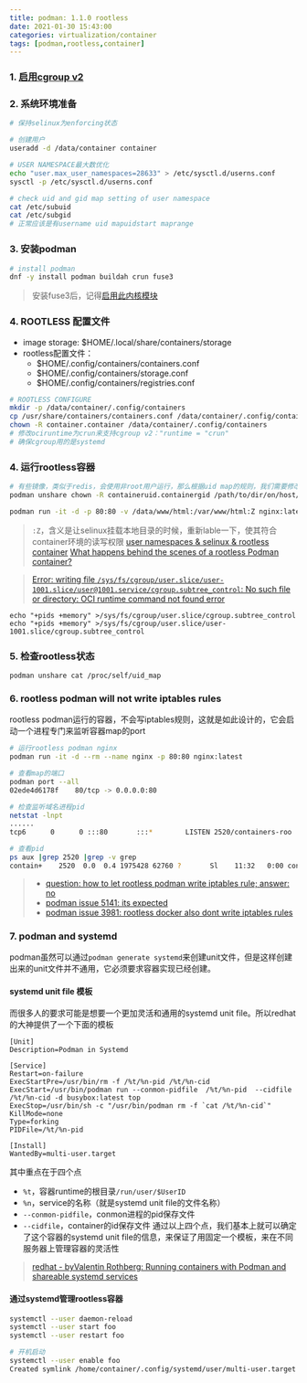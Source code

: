 ```yaml
---
title: podman: 1.1.0 rootless
date: 2021-01-30 15:43:00
categories: virtualization/container
tags: [podman,rootless,container]
---
```


### 1. [启用cgroup v2](/linux/advance/kernel_1.1.4_cgroup.html)

### 2. 系统环境准备
``` bash
# 保持selinux为enforcing状态

# 创建用户
useradd -d /data/container container

# USER NAMESPACE最大数优化
echo "user.max_user_namespaces=28633" > /etc/sysctl.d/userns.conf
sysctl -p /etc/sysctl.d/userns.conf

# check uid and gid map setting of user namespace
cat /etc/subuid
cat /etc/subgid
# 正常应该是有username uid mapuidstart maprange
```

### 3. 安装podman
``` bash
# install podman
dnf -y install podman buildah crun fuse3
```
> 安装fuse3后，记得[启用此内核模块](/linux/advance/kernel_1.1.5_enable_module.html)


### 4. ROOTLESS 配置文件
- image storage: $HOME/.local/share/containers/storage
- rootless配置文件：
  - $HOME/.config/containers/containers.conf
  - $HOME/.config/containers/storage.conf
  - $HOME/.config/containers/registries.conf

``` bash
# ROOTLESS CONFIGURE
mkdir -p /data/container/.config/containers
cp /usr/share/containers/containers.conf /data/container/.config/containers/containers.conf
chown -R container.container /data/container/.config/containers
# 修改ociruntime为crun来支持cgroup v2："runtime = "crun"
# 确保cgroup用的是systemd
```

### 4. 运行rootless容器
``` bash
# 有些镜像，类似于redis，会使用非root用户运行，那么根据uid map的规则，我们需要修改宿主机映射文件的属主属组
podman unshare chown -R containeruid.containergid /path/to/dir/on/host/needed/mounted

podman run -it -d -p 80:80 -v /data/www/html:/var/www/html:Z nginx:latest
```
> `:Z`，含义是让selinux挂载本地目录的时候，重新lable一下，使其符合container环境的读写权限
> [user namespaces & selinux & rootless container](https://www.redhat.com/sysadmin/user-namespaces-selinux-rootless-containers)
> [What happens behind the scenes of a rootless Podman container?](https://www.redhat.com/sysadmin/behind-scenes-podman)

> [Error: writing file `/sys/fs/cgroup/user.slice/user-1001.slice/user@1001.service/cgroup.subtree_control`: No such file or directory: OCI runtime command not found error](https://github.com/containers/podman/issues/7768)
```
echo "+pids +memory" >/sys/fs/cgroup/user.slice/cgroup.subtree_control
echo "+pids +memory" >/sys/fs/cgroup/user.slice/user-1001.slice/cgroup.subtree_control
```

### 5. 检查rootless状态
```
podman unshare cat /proc/self/uid_map
```

### 6. rootless podman will not write iptables rules
rootless podman运行的容器，不会写iptables规则，这就是如此设计的，它会启动一个进程专门来监听容器map的port
``` bash
# 运行rootless podman nginx
podman run -it -d --rm --name nginx -p 80:80 nginx:latest

# 查看map的端口
podman port --all
02ede4d6178f    80/tcp -> 0.0.0.0:80

# 检查监听域名进程pid
netstat -lnpt
......
tcp6      0      0 :::80       :::*        LISTEN 2520/containers-roo

# 查看pid
ps aux |grep 2520 |grep -v grep 
contain+    2520  0.0  0.4 1975428 62760 ?       Sl    11:32   0:00 containers-rootlessport
```
> - [question: how to let rootless podman write iptables rule; answer: no](https://www.linode.com/community/questions/20801/rootless-container-in-podman-and-creating-a-private-container-registry-with-lino)
> - [podman issue 5141: its expected](https://github.com/containers/podman/issues/5141#issuecomment-584120613)
> - [podman issue 3981: rootless docker also dont write iptables rules](https://github.com/containers/podman/issues/3981#issuecomment-529950830)

### 7. podman and systemd
podman虽然可以通过`podman generate systemd`来创建unit文件，但是这样创建出来的unit文件并不通用，它必须要求容器实现已经创建。

#### systemd unit file 模板
而很多人的要求可能是想要一个更加灵活和通用的systemd unit file。所以redhat的大神提供了一个下面的模板

```
[Unit]
Description=Podman in Systemd

[Service]
Restart=on-failure
ExecStartPre=/usr/bin/rm -f /%t/%n-pid /%t/%n-cid
ExecStart=/usr/bin/podman run --conmon-pidfile  /%t/%n-pid  --cidfile /%t/%n-cid -d busybox:latest top
ExecStop=/usr/bin/sh -c "/usr/bin/podman rm -f `cat /%t/%n-cid`"
KillMode=none
Type=forking
PIDFile=/%t/%n-pid

[Install]
WantedBy=multi-user.target
```

其中重点在于四个点
- `%t`，容器runtime的根目录`/run/user/$UserID`
- `%n`，service的名称（就是systemd unit file的文件名称）
- `--conmon-pidfile`，conmon进程的pid保存文件
- `--cidfile`，container的id保存文件
通过以上四个点，我们基本上就可以确定了这个容器的systemd unit file的信息，来保证了用固定一个模板，来在不同服务器上管理容器的灵活性
> [redhat - byValentin Rothberg: Running containers with Podman and shareable systemd services](https://www.redhat.com/sysadmin/podman-shareable-systemd-services)

#### 通过systemd管理rootless容器
``` bash
systemctl --user daemon-reload
systemctl --user start foo
systemctl --user restart foo

# 开机启动
systemctl --user enable foo
Created symlink /home/container/.config/systemd/user/multi-user.target.wants/foo.service → /home/container/.config/systemd/user/foo.service.
```